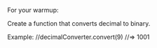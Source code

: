 For your warmup:

Create a function that converts decimal to binary.

Example:
//decimalConverter.convert(9)
//=> 1001
